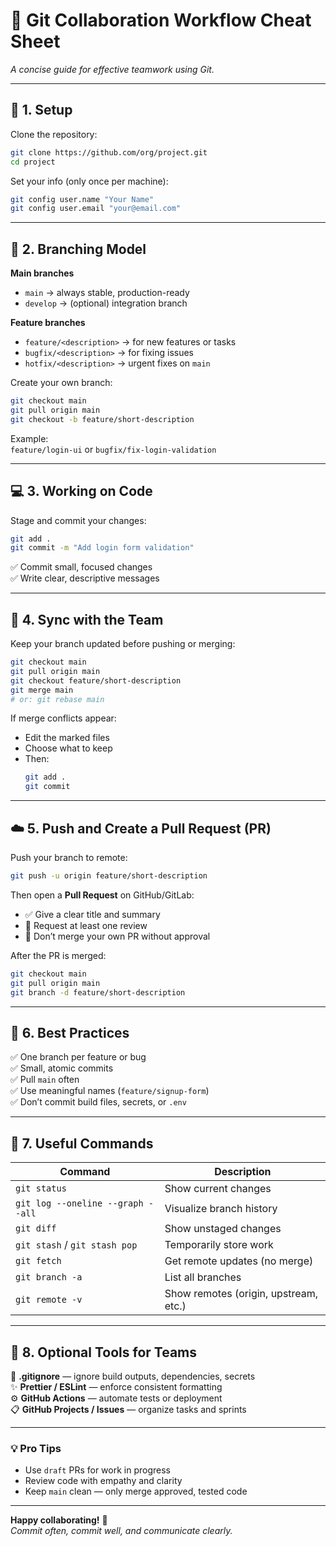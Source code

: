 # 🧭 Git Collaboration Workflow Cheat Sheet

_A concise guide for effective teamwork using Git._

---

## 🚀 1. Setup

Clone the repository:
```bash
git clone https://github.com/org/project.git
cd project
```

Set your info (only once per machine):
```bash
git config user.name "Your Name"
git config user.email "your@email.com"
```

---

## 🌿 2. Branching Model

**Main branches**
- `main` → always stable, production-ready
- `develop` → (optional) integration branch

**Feature branches**
- `feature/<description>` → for new features or tasks  
- `bugfix/<description>` → for fixing issues  
- `hotfix/<description>` → urgent fixes on `main`

Create your own branch:
```bash
git checkout main
git pull origin main
git checkout -b feature/short-description
```

Example:  
`feature/login-ui` or `bugfix/fix-login-validation`

---

## 💻 3. Working on Code

Stage and commit your changes:
```bash
git add .
git commit -m "Add login form validation"
```

✅ Commit small, focused changes  
✅ Write clear, descriptive messages  

---

## 🔁 4. Sync with the Team

Keep your branch updated before pushing or merging:
```bash
git checkout main
git pull origin main
git checkout feature/short-description
git merge main
# or: git rebase main
```

If merge conflicts appear:
- Edit the marked files
- Choose what to keep
- Then:
  ```bash
  git add .
  git commit
  ```

---

## ☁️ 5. Push and Create a Pull Request (PR)

Push your branch to remote:
```bash
git push -u origin feature/short-description
```

Then open a **Pull Request** on GitHub/GitLab:
- ✅ Give a clear title and summary  
- 🧠 Request at least one review  
- 🚫 Don’t merge your own PR without approval  

After the PR is merged:
```bash
git checkout main
git pull origin main
git branch -d feature/short-description
```

---

## 🧩 6. Best Practices

✅ One branch per feature or bug  
✅ Small, atomic commits  
✅ Pull `main` often  
✅ Use meaningful names (`feature/signup-form`)  
✅ Don’t commit build files, secrets, or `.env`  

---

## 🧠 7. Useful Commands

| Command | Description |
|----------|-------------|
| `git status` | Show current changes |
| `git log --oneline --graph --all` | Visualize branch history |
| `git diff` | Show unstaged changes |
| `git stash` / `git stash pop` | Temporarily store work |
| `git fetch` | Get remote updates (no merge) |
| `git branch -a` | List all branches |
| `git remote -v` | Show remotes (origin, upstream, etc.) |

---

## 🧹 8. Optional Tools for Teams

🧾 **.gitignore** — ignore build outputs, dependencies, secrets  
✨ **Prettier / ESLint** — enforce consistent formatting  
⚙️ **GitHub Actions** — automate tests or deployment  
📋 **GitHub Projects / Issues** — organize tasks and sprints  

---

### 💡 Pro Tips
- Use `draft` PRs for work in progress  
- Review code with empathy and clarity  
- Keep `main` clean — only merge approved, tested code  

---

**Happy collaborating!** 💪  
_Commit often, commit well, and communicate clearly._